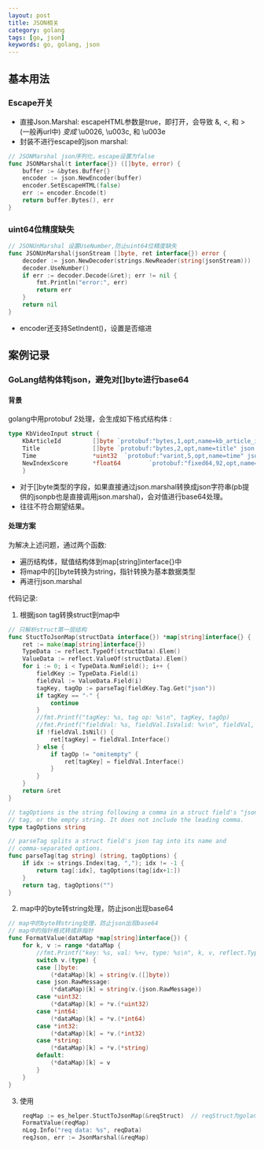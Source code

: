 ```yaml
---
layout: post
title: JSON相关
category: golang
tags: [go, json]
keywords: go, golang, json
---
```


## 基本用法
### Escape开关
- 直接Json.Marshal: escapeHTML参数是true，即打开，会导致 &, <, 和 > (一般再url中) _变成_ \u0026, \u003c, 和 \u003e
- 封装不进行escape的json marshal: 
```go
// JSONMarshal json序列化，escape设置为false
func JSONMarshal(t interface{}) ([]byte, error) {
    buffer := &bytes.Buffer{}
    encoder := json.NewEncoder(buffer)
    encoder.SetEscapeHTML(false)
    err := encoder.Encode(t)
    return buffer.Bytes(), err
}
```

### uint64位精度缺失
```go
// JSONUnMarshal 设置UseNumber,防止uint64位精度缺失
func JSONUnMarshal(jsonStream []byte, ret interface{}) error {
    decoder := json.NewDecoder(strings.NewReader(string(jsonStream)))
    decoder.UseNumber()
    if err := decoder.Decode(&ret); err != nil {
        fmt.Println("error:", err)
        return err
    }
    return nil
}
```

- encoder还支持SetIndent()，设置是否缩进

## 案例记录
### GoLang结构体转json，避免对[]byte进行base64
#### 背景
golang中用protobuf 2处理，会生成如下格式结构体 :
```go
type KbVideoInput struct {
	KbArticleId         []byte `protobuf:"bytes,1,opt,name=kb_article_id" json:"kb_article_id,omitempty"`
	Title               []byte `protobuf:"bytes,2,opt,name=title" json:"title,omitempty"`
	Time                *uint32  `protobuf:"varint,5,opt,name=time" json:"time,omitempty"`
	NewIndexScore       *float64        `protobuf:"fixed64,92,opt,name=new_index_score" json:"new_index_score,omitempty"`
	}
```
- 对于[]byte类型的字段，如果直接通过json.marshal转换成json字符串(pb提供的jsonpb也是直接调用json.marshal)，会对值进行base64处理。
- 往往不符合期望结果。

#### 处理方案
为解决上述问题，通过两个函数: 
- 遍历结构体，赋值结构体到map[string]interface{}中
- 将map中的[]byte转换为string，指针转换为基本数据类型
- 再进行json.marshal

代码记录:
1. 根据json tag转换struct到map中

```go
// 只解析struct第一层结构
func StuctToJsonMap(structData interface{}) *map[string]interface{} {
    ret := make(map[string]interface{})
    TypeData := reflect.TypeOf(structData).Elem()
    ValueData := reflect.ValueOf(structData).Elem()
    for i := 0; i < TypeData.NumField(); i++ {
        fieldKey := TypeData.Field(i)
        fieldVal := ValueData.Field(i)
        tagKey, tagOp := parseTag(fieldKey.Tag.Get("json"))
        if tagKey == "-" {
            continue
        }
        //fmt.Printf("tagKey: %s, tag op: %s\n", tagKey, tagOp)
        //fmt.Printf("fieldVal: %s, fieldVal.IsValid: %v\n", fieldVal, fieldVal.IsNil())
        if !fieldVal.IsNil() {
            ret[tagKey] = fieldVal.Interface()
        } else {
            if tagOp != "omitempty" {
                ret[tagKey] = fieldVal.Interface()
            }
        }
    }
    return &ret
}

// tagOptions is the string following a comma in a struct field's "json"
// tag, or the empty string. It does not include the leading comma.
type tagOptions string

// parseTag splits a struct field's json tag into its name and
// comma-separated options.
func parseTag(tag string) (string, tagOptions) {
    if idx := strings.Index(tag, ","); idx != -1 {
        return tag[:idx], tagOptions(tag[idx+1:])
    }
    return tag, tagOptions("")
}
```

2. map中的byte转string处理，防止json出现base64

```go
// map中的byte转string处理，防止json出现base64
// map中的指针格式转成非指针
func FormatValue(dataMap *map[string]interface{}) {
    for k, v := range *dataMap {
        //fmt.Printf("key: %s, val: %+v, type: %s\n", k, v, reflect.TypeOf(v))
        switch v.(type) {
        case []byte:
            (*dataMap)[k] = string(v.([]byte))
        case json.RawMessage:
            (*dataMap)[k] = string(v.(json.RawMessage))
        case *uint32:
            (*dataMap)[k] = *v.(*uint32)
        case *int64:
            (*dataMap)[k] = *v.(*int64)
        case *int32:
            (*dataMap)[k] = *v.(*int32)
        case *string:
            (*dataMap)[k] = *v.(*string)
        default:
            (*dataMap)[k] = v
        }
    }
}
```

3. 使用

```go
    reqMap := es_helper.StuctToJsonMap(&reqStruct)  // reqStruct为golang数据结构
    FormatValue(reqMap)
    nLog.Info("req data: %s", reqData)
    reqJson, err := JsonMarshal(&reqMap)
```
